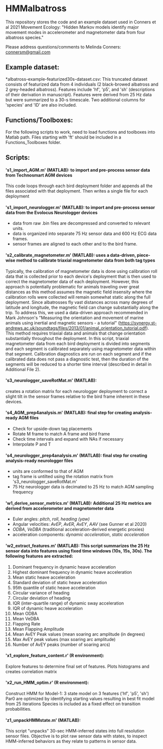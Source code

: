 # HMMalbatross
This repository stores the code and an example dataset used in Conners et al 2021 Movement Ecology: "Hidden Markov models identify major movement modes in accelerometer and magnetometer data from four albatross species."

Please address questions/comments to Melinda Conners: connersm@gmail.com

## Example dataset:
*albatross-example-featurized30s-dataset.csv: This truncated dataset consists of featurized data from 4 individuals (2 black-browed albatross and 2 grey-headed albatross). Features include 'hf', 'p5',  and 'sh' (descriptions of their derivation in manuscript). Features were derived from 25 Hz data but were summarized to a 30-s timescale. Two additional columns for 'species' and 'ID' are also included. 

## Functions/Toolboxes:
For the following scripts to work, need to load functions and toolboxes into Matlab path. Files starting with 'ft' should be included in a Functions_Toolboxes folder.

## Scripts: 

#### 's1_import_AGM.m' (MATLAB): to import and pre-process sensor data from Technosmart AGM devices
This code loops through each bird deployment folder and appends all the files associated with that deployment. Then writes a single file for each deployment

#### 's1_import_neurologger.m' (MATLAB): to import and pre-process sensor data from the Evolocus Neurologger devices
  - data from raw .bin files are decompressed and converted to relevant units.
  - data is organized into separate 75 Hz sensor data and 600 Hz ECG data frames.
  - sensor frames are aligned to each other and to the bird frame.

#### 's2_calibrate_magnetometer.m' (MATLAB): uses a data-driven, piece-wise method to calibrate triaxial magnetometer data from both tag types
Typically, the calibration of magnetometer data is done using calibration roll data that is collected prior to each device's deployment that is then used to correct the magnetometer data of each deployment. However, this approach is potentially problematic for animals traveling over great distances as this method assumes the magnetic field insensity where the calibration rolls were collected will remain somewhat static along the full deployment. Since albatrosses fly vast distances across many degrees of latitude and longitude, the magnetic field can change substantially along the trip. To address this, we used a data-driven approach recommended in Mark Johnson's "Measuring the orientation and movement of marine animals using inertial and magnetic sensors - a tutorial" (https://synergy.st-andrews.ac.uk/soundtags/files/2013/01/animal_orientation_tutorial.pdf). This method requires triaxial data and animals that change orientation substantially throughout the deployment. In this script, triaxial magnetometer data from each bird deployment is divided into segments and each segment is calibrated separately using magnetometer data within that segment. Calibration diagnostics are run on each segment and if the calibrated data does not pass a diagnostic test, then the duration of the segments will be reduced to a shorter time interval (described in detail in Additional File 2). 

#### 's3_neurologger_saveRotMat.m' (MATLAB): 
creates a rotation matrix for each neurologger deployment to correct a slight tilt in the sensor frames relative to the bird frame inherent in these devices. 

#### 's4_AGM_prep4analysis.m' (MATLAB):  final step for creating analysis-ready AGM files
- Check for upside-down tag placements
- Rotate M frame to match A frame and bird frame
- Check time intervals and expand with NAs if necessary
- Interpolate P and T
  
#### 's4_neurologger_prep4analysis.m' (MATLAB): final step for creating analysis-ready neurologger files
- units are conformed to that of AGM
- tag frame is untilted using the rotation matrix from 's3_neurologger_saveRotMat.m'
- 75 Hz neurologger data is decimated to 25 Hz to match AGM sampling frequency

#### 'w1_derive_sensor_metrics.m' (MATLAB): Additional 25 Hz metrics are derived from accelerometer and magnetometer data 
- Euler angles: *pitch*, *roll*, *heading (yaw)*
- Angular velocities: *AvEP*, *AvER*, *AvEY*, *AAV* (see Gunner et al 2020)
- *ODBA*, *VeDBA* (traditional acceleration-derived energetic proxies)
- acceleration components: *dynamic acceleration*, *static acceleration*

#### 'w2_extract_features.m' (MATLAB): This script summarizes the 25 Hz sensor data into features using fixed time windows (10s, 15s, 30s). The following features are extracted: 
1.	Dominant frequency in dynamic heave acceleration
2.	Highest dominant frequency in dynamic heave acceleration
3.	Mean static heave acceleration
4.	Standard deviation of static heave acceleration
5.	95th quantile of static heave acceleration
6.	Circular variance of heading
7.	Circular deviation of heading
8.	IQR (inter-quartile range) of dynamic sway acceleration
9.	IQR of dynamic heave acceleration
10.	Mean ODBA
11.	Mean VeDBA
12.	Flapping Rate
13.	Mean Flapping Amplitude
14.	Mean AvEY Peak values (mean soaring arc amplitude (in degrees)
15.	Max AvEY peak values (max soaring arc amplitude)
16.	Number of AvEY peaks (number of soaring arcs)

#### 'x1_explore_feature_content.r' (R environment):
Explore features to determine final set of features. Plots histograms and creates correlation matrix

#### 'x2_run_HMM_optim.r' (R environment):
Construct HMM for Model-1: 3 state model on 3 features ('hf', 'p5', 'sh')
Par0 are optimized by identifying starting values resulting in best fit model from 25 iterations
Species is included as a fixed effect on transition probabilities.

#### 'z1_unpackHMMstate.m' (MATLAB): 
This script "unpacks" 30-sec HMM-inferred states into full resolution
sensor files. Objective is to plot raw sensor data with states, to
inspect HMM-inferred behaviors as they relate to patterns in sensor data.
